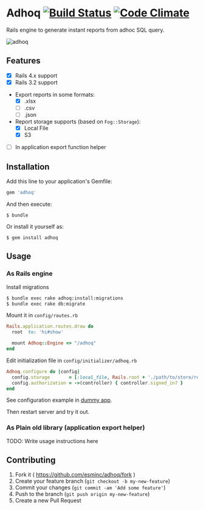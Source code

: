 Adhoq [![Build Status](https://travis-ci.org/esminc/adhoq.svg)](https://travis-ci.org/esminc/adhoq) [![Code Climate](https://codeclimate.com/github/esminc/adhoq/badges/gpa.svg)](https://codeclimate.com/github/esminc/adhoq)
====

Rails engine to generate instant reports from adhoc SQL query.

![adhoq](https://cloud.githubusercontent.com/assets/3419/4556639/7f06340a-4ecb-11e4-87c4-b074580e77f5.png)

## Features

- [x] Rails 4.x support
- [x] Rails 3.2 support
- Export reports in some formats:
  - [x] .xlsx
  - [ ] .csv
  - [ ] .json
- Report storage supports (based on `Fog::Storage`):
  - [x] Local File
  - [x] S3
- [ ] In application export function helper

## Installation

Add this line to your application's Gemfile:

```ruby
gem 'adhoq'
```

And then execute:

    $ bundle

Or install it yourself as:

    $ gem install adhoq

## Usage

### As Rails engine

Install migrations

```sh
$ bundle exec rake adhoq:install:migrations
$ bundle exec rake db:migrate
```

Mount it in `config/routes.rb`

```ruby
Rails.application.routes.draw do
  root  to: 'hi#show'

  mount Adhoq::Engine => "/adhoq"
end
```

Edit initialization file in `config/initializer/adhoq.rb`

```ruby
Adhoq.configure do |config|
  config.storage       = [:local_file, Rails.root + './path/to/store/report/files']
  config.authorization = ->(controller) { controller.signed_in? }
end
```

See configuration example in [dummy app](https://github.com/esminc/adhoq/blob/master/spec/dummy/config/initializers/adhoq.rb).

Then restart server and try it out.

### As Plain old library (application export helper)

TODO: Write usage instructions here

## Contributing

1. Fork it ( https://github.com/esminc/adhoq/fork )
2. Create your feature branch (`git checkout -b my-new-feature`)
3. Commit your changes (`git commit -am 'Add some feature'`)
4. Push to the branch (`git push origin my-new-feature`)
5. Create a new Pull Request
